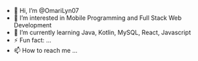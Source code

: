 - 👋 Hi, I’m @OmariLyn07
- 👀 I’m interested in Mobile Programming and Full Stack Web Development
- 🌱 I’m currently learning Java, Kotlin, MySQL, React, Javascript
- ⚡ Fun fact: ...
- 📫 How to reach me ...


<!---
OmariLyn07/OmariLyn07 is a ✨ special ✨ repository because its `README.md` (this file) appears on your GitHub profile.
You can click the Preview link to take a look at your changes.
--->
